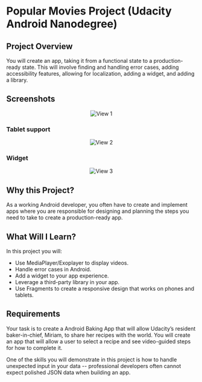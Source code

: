 # Popular Movies Project (Udacity Android Nanodegree)

## Project Overview

You will create an app, taking it from a functional state to a production-ready state. This will involve finding and handling error cases, adding accessibility features, allowing for localization, adding a widget, and adding a library.

## Screenshots 

<p align="center">
  <img src="https://user-images.githubusercontent.com/2644239/40795117-039c564e-64f9-11e8-85c0-8dedc8a0a24d.png?raw=true" alt="View 1"/>
</p> 

### Tablet support 
<p align="center">
  <img src="https://user-images.githubusercontent.com/2644239/40795123-06171c06-64f9-11e8-9d56-0ebe1fc9edab.png?raw=true" alt="View 2"/>
</p> 

### Widget 
<p align="center">
  <img src="https://user-images.githubusercontent.com/2644239/40795263-6598bf54-64f9-11e8-96b2-94818cf498ca.png?raw=true" alt="View 3"/> 
</p>


## Why this Project?

As a working Android developer, you often have to create and implement apps where you are responsible for designing and planning the steps you need to take to create a production-ready app.

## What Will I Learn?

In this project you will:

- Use MediaPlayer/Exoplayer to display videos.
- Handle error cases in Android.
- Add a widget to your app experience.
- Leverage a third-party library in your app.
- Use Fragments to create a responsive design that works on phones and tablets.

## Requirements

Your task is to create a Android Baking App that will allow Udacity’s resident baker-in-chief, Miriam, to share her recipes with the world. You will create an app that will allow a user to select a recipe and see video-guided steps for how to complete it.

One of the skills you will demonstrate in this project is how to handle unexpected input in your data -- professional developers often cannot expect polished JSON data when building an app.






